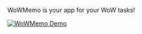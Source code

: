 WoWMemo is your app for your WoW tasks!

[![WoWMemo Demo](https://s8.gifyu.com/images/WoWMemo-Demo21c6dc1f6505f0b6.gif)](https://gifyu.com/image/8LGw)